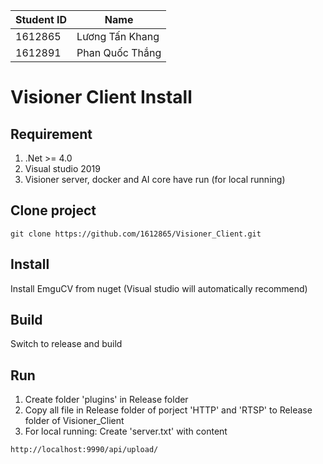 |Student ID|Name
|----------|---|
|1612865|Lương Tấn Khang|
|1612891|Phan Quốc Thắng|

# Visioner Client Install

## Requirement
1. .Net >= 4.0
2. Visual studio 2019
3. Visioner server, docker and AI core have run (for local running)

## Clone project
```
git clone https://github.com/1612865/Visioner_Client.git
```
## Install

Install EmguCV from nuget (Visual studio will automatically recommend)

## Build
Switch to release and build

## Run
1. Create folder 'plugins' in Release folder
2. Copy all file in Release folder of porject 'HTTP' and 'RTSP' to Release folder of Visioner_Client
3. For local running: Create 'server.txt' with content
```
http://localhost:9990/api/upload/
```



